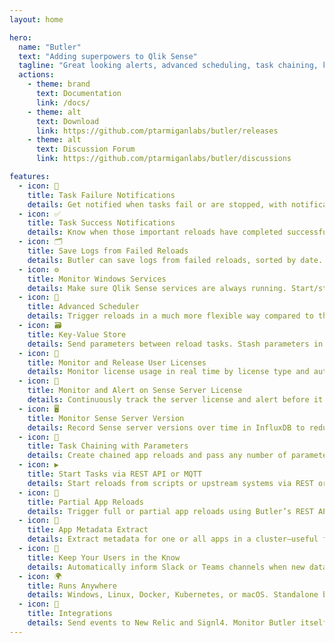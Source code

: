 ```yaml
---
layout: home

hero:
  name: "Butler"
  text: "Adding superpowers to Qlik Sense"
  tagline: "Great looking alerts, advanced scheduling, task chaining, key-value store, Sense license monitoring, MQTT integration and more. Open source and ready to use."
  actions:
    - theme: brand
      text: Documentation
      link: /docs/
    - theme: alt
      text: Download
      link: https://github.com/ptarmiganlabs/butler/releases
    - theme: alt
      text: Discussion Forum
      link: https://github.com/ptarmiganlabs/butler/discussions

features:
  - icon: 📧
    title: Task Failure Notifications
    details: Get notified when tasks fail or are stopped, with notifications sent to Slack, Microsoft Teams, email, InfluxDB, New Relic, and more. Full support for HTML/Markdown formatting.
  - icon: ✅
    title: Task Success Notifications
    details: Know when those important reloads have completed successfully. Nicely formatted emails with all the details you need.
  - icon: 🗂️
    title: Save Logs from Failed Reloads
    details: Butler can save logs from failed reloads, sorted by date. Finding what caused a reload to fail is now easier than ever!
  - icon: ⚙️
    title: Monitor Windows Services
    details: Make sure Qlik Sense services are always running. Start/stop alerts can be sent to multiple destinations with continuous metrics.
  - icon: 📅
    title: Advanced Scheduler
    details: Trigger reloads in a much more flexible way compared to the QMC scheduler. It's essentially Cron for Qlik Sense.
  - icon: 🗃️
    title: Key-Value Store
    details: Send parameters between reload tasks. Stash parameters in the first task and pull them in following tasks. Optional TTL support.
  - icon: 👥
    title: Monitor and Release User Licenses
    details: Monitor license usage in real time by license type and automatically release licenses that are no longer used.
  - icon: 🪪
    title: Monitor and Alert on Sense Server License
    details: Continuously track the server license and alert before it expires. Store metrics in InfluxDB or send to your alerting tool of choice.
  - icon: 🖥️
    title: Monitor Sense Server Version
    details: Record Sense server versions over time in InfluxDB to reduce the risk of running outdated, insecure releases.
  - icon: 🔗
    title: Task Chaining with Parameters
    details: Create chained app reloads and pass any number of parameters between apps.
  - icon: ▶️
    title: Start Tasks via REST API or MQTT
    details: Start reloads from scripts or upstream systems via REST or MQTT. Include key–value parameters, or target tasks by tag or custom property.
  - icon: 🔁
    title: Partial App Reloads
    details: Trigger full or partial app reloads using Butler’s REST API when only subsets of data need updating.
  - icon: 🧾
    title: App Metadata Extract
    details: Extract metadata for one or all apps in a cluster—useful for backups and operational checks.
  - icon: 📣
    title: Keep Your Users in the Know
    details: Automatically inform Slack or Teams channels when new data is available.
  - icon: 🌍
    title: Runs Anywhere
    details: Windows, Linux, Docker, Kubernetes, or macOS. Standalone binaries—no installation required.
  - icon: 🔌
    title: Integrations
    details: Send events to New Relic and Signl4. Monitor Butler itself with InfluxDB/Grafana or New Relic. MQTT and webhooks supported.
---
```

